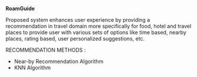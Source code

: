 **RoamGuide**

Proposed system enhances user experience by providing a recommendation in travel domain more specifically for food, hotel and travel places to provide user with various sets of options like time based, nearby places, rating based, user personalized suggestions, etc.

RECOMMENDATION METHODS : 

- Near-by Recommendation Algorithm 
- KNN Algorithm